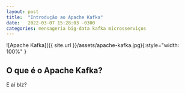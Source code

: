 ```yaml
---
layout: post
title:  "Introdução ao Apache Kafka"
date:   2022-03-07 15:28:03 -0300
categories: mensageria big-data kafka microsserviços
---
```


![Apache Kafka]({{ site.url }}/assets/apache-kafka.jpg){:style="width: 100%" }

## O que é o Apache Kafka?


E aí blz?